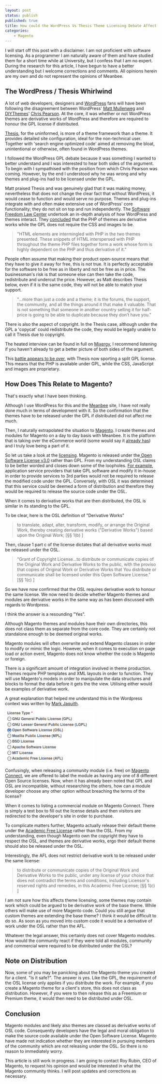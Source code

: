 ```yaml
---
layout: post
status: publish
published: true
title: How could the WordPress Vs Thesis Theme Licensing Debate Affect Magento?
categories:
    - Magento
---
```

I will start off this post with a disclaimer.  I am not proficient with software licensing.  As a programmer I am naturally aware of them and have studied them for a short time while at University, but I confess that I am no expert.  During the research for this article, I have begun to have a better understanding but I welcome corrections and comments.  All opinions herein are my own and do not represent the opinions of Meanbee.

<h2>The WordPress / Thesis Whirlwind</h2>
A lot of web developers, designers and <a href="http://wordpress.org">WordPress</a> fans will have been following the disagreement between WordPress' <a href="http://ma.tt/">Matt Mullenweg</a> and <a href="http://diythemes.com/">DIYThemes</a>' <a href="http://www.pearsonified.com/">Chris Pearson</a>.  At the core, it was whether or not WordPress themes are derivative works of WordPress and therefore are required to honour the GPL license if distributed.

<a href="http://diythemes.com/">Thesis</a>, for the uninformed, is more of a theme framework than a theme.  It provides detailed site configuration, ideal for the non-technical user.  Together with 'search engine optimized code' aimed at removing the bloat, unintentional or otherwise, often found in WordPress themes.

I followed the WordPress GPL debate because it was something I wanted to better understand and I was interested to hear both sides of the argument.  To begin with I sympathised with the position from which Chris Pearson was coming.  However, by the end I understood why he was wrong and why themes and plug-ins had to be licensed under the GPL.

Matt praised Thesis and was genuinely glad that it was making money, nevertheless that does not change the clear fact that without WordPress, it would cease to function and would serve no purpose.  Themes and plug-ins integrate with and often make extensive use of WordPress' core functionality; they do not sit on top and run independently.    The <a href="http://www.softwarefreedom.org/">Software Freedom Law Center</a> undertook an in-depth analysis of how WordPress and themes interact.  They <a href="http://wordpress.org/news/2009/07/themes-are-gpl-too/">concluded</a> that the PHP of themes are derivative works while the GPL does not require the CSS and images to be.

<blockquote>
"HTML elements are intermingled with PHP in the two themes presented. These snippets of HTML interspersed with PHP throughout the theme PHP files together form a work whose form is highly dependent on the PHP and thus derivative of it."
</blockquote>

People often assume that making their product open-source means that they have to give it away for free, this is not true.  It is perfectly acceptable for the software to be free as in liberty and not be free as in price.  The businessman's risk is that someone else can then take the code, redistribute and undercut the price.   However, as Matt describes Thesis below, even if it is the same code, they will not be able to match your support.

<blockquote>
"...more than just a code and a theme; it is the forums, the support, the community, and all the things around it that make it valuable. That is not something that someone in another country selling it for half-price is going to be able to duplicate because they don’t have you."
</blockquote>

There is also the aspect of copyright.   In the Thesis case, although under the GPL a 'copycat' could redistribute the code, they would be legally unable to call it Thesis due to copyright.

The heated interview can be found in full on <a href="http://mixergy.com/chris-pearson-matt-mullenweg/">Mixergy</a>, I recommend listening if you haven't already to get a better picture of both sides of the argument.

This <a href="http://thenextweb.com/socialmedia/2010/07/22/wordpress-vs-thesis-the-battle-is-over/">battle appears to be over</a>, with Thesis now sporting a split GPL license.   This means that the PHP is available under GPL, while the CSS, JavaScript and images are proprietary.

<h2>How Does This Relate to Magento?</h2>

That's exactly what I have been thinking.  

Although I use WordPress for this and the <a href="http://meanbee.com">Meanbee</a> site, I have not really done much in terms of development with it.  So the confirmation that the themes have to be released under the GPL if distributed did not affect me much.

Then, I naturally extrapolated the situation to <a href="http://magentocommerce.com">Magento</a>.   I create themes and modules for Magento on a day to day basis with Meanbee.  It is the platform that is taking over the eCommerce world (some would say it <a href="http://www.google.com/trends?q=magento%2Cecommerce">already has</a>) and I truly love being a part of it.

So let us take a look at the <a href="http://www.magentocommerce.com/license/">licensing</a>.  Magento is released under the<a href="http://opensource.org/licenses/osl-3.0.php"> Open Software License v3.0</a>  rather than GPL.  From my understanding OSL claims to be better worded and closes down some of the loopholes.  <a href="http://www.itbusinessedge.com/cm/community/features/interviews/blog/rosen-gpl-is-good-but-osl-is-better/">For example</a>, application service providers that take GPL software and modify it in-house in order to provide services to 3rd parties would not be required to release the modified code under the GPL.  Conversely, with OSL it was determined that this service could be deemed a form of distribution and therefore they would be required to release the source code under the OSL.

When it comes to derivative works that are then distributed, the OSL is similar in its standing to the GPL.  

To be clear, here is the OSL definition of "Derivative Works"

<blockquote>
to translate, adapt, alter, transform, modify, or arrange the Original Work, thereby creating derivative works ("Derivative Works") based upon the Original Work; [§§ 1(b) ]
</blockquote>

Then, clause 1 part c of the license dictates that all derivative works must be released under the OSL.

<blockquote>
"Grant of Copyright License...to distribute or communicate copies of the Original Work and Derivative Works to the public, with the proviso that copies of Original Work or Derivative Works that You distribute or communicate shall be licensed under this Open Software License." [§§ 1(c) ]
</blockquote>

So we have now confirmed that the OSL requires derivative work to honour the same license.  We now need to decide whether Magento themes and modules are derivative works in the same way as has been discussed with regards to Wordpress.

I think the answer is a resounding "Yes".

Although Magento themes and modules have their own directories, this does not class them as separate from the core code.   They are certainly not standalone enough to be deemed original works.

Magento modules will often overwrite and extend Magento classes in order to modify or mimic the logic.   However, when it comes to execution on page load or action event, Magento does not know whether the code is Magento or foreign.

There is a significant amount of integration involved in theme production.  Themes require PHP templates and XML layouts in order to function.  They will use Magento's models in order to manipulate the data structures and blocks to format the data before it gets the the view.  Utilising either would be examples of derivative work.

A great explanation that helped me understand this in the Wordpress context was written by <a href="http://markjaquith.wordpress.com/2010/07/17/why-wordpress-themes-are-derivative-of-wordpress/">Mark Jaquith</a>.

<img src="/img/2010/08/Magento-Community-Licensing-Options.png" alt="Magento Community Licensing Options" />

Confusingly, when releasing a community module (i.e. free) on <a href="http://www.magentocommerce.com/magento-connect">Magento Connect</a>, we are offered to label the module as having any one of 8 different Open Source licenses.  Now, when it has already been noted that GPL and OSL are incompatible, without researching the others, how can a module developer choose any other option without breaching the terms of the license?

When it comes to listing a commercial module on Magento Connect. There is simply a text box to fill out the license details and then visitors are redirected to the developer's site in order to purchase.

To complicate matters further, Magento actually release their default theme under the <a href="http://www.opensource.org/licenses/afl-3.0.php">Academic Free License</a> rather than the OSL.  From my understanding, even though Magento own the copyright they have to respect the OSL, and themes are derivative works, ergo their default theme should also be released under the OSL.

Interestingly, the AFL does not restrict derivative work to be released under the same license:

<blockquote>
to distribute or communicate copies of the Original Work and Derivative Works to the public, under any license of your choice that does not contradict the terms and conditions, including Licensor's reserved rights and remedies, in this Academic Free License; [§§ 1(c) ]
</blockquote>

I am not sure how this affects theme licensing, some themes may contain work which could be argued to be derivative work of the base theme.   While others will make use of more Magento code.  Could you still argue that custom themes are extending the base theme?  I think it would be difficult to do so.  As soon as you moved into custom code it would be a derivative of work under the OSL rather than the AFL.

Whatever the legal answer, this certainly does not cover Magento modules.  How would the community react if they were told all modules, community and commercial were required to be distributed under the OSL?

<h2>Note on Distribution</h2>

Now, some of you may be panicking about the Magento theme you created for a client. "Is it safe?". The answer is yes.  Like the GPL, the requirement of the OSL license only applies if you distribute the work.  For example, if you create a Magento theme for a client's store, this does not class as distribution.  However, if you were to then release this as a Freemium or Premium theme, it would then need to be distributed under OSL.

<h2>Conclusion</h2>

Magento modules and likely also themes are classed as derivative works of OSL code.  Consequently developers have the legal and moral obligation to make the source code available under the Open Software License.  Magento have made not indication whether they are interested in pursuing members of the community which are not releasing under the OSL.  So there is no reason to immediately worry.

This article is still work in progress.  I am going to contact Roy Rubin, CEO of Magento, to request his opinion and would be interested in what the Magento community thinks.   I will post updates and corrections as necessary.
